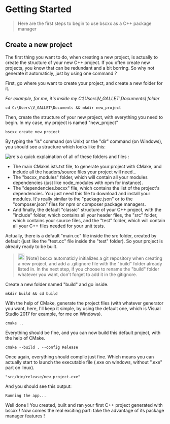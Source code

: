 # Getting Started
> Here are the first steps to begin to use bscxx as a C++ package manager

## Create a new project

The first thing you want to do, when creating a new project, is actually to create the structure of your new C++ project.
If you often create new projects, you know that can be redundant and a bit borring. So why not generate it automaticly, just by using one command ?

First, go where you want to create your project, and create a new folder for it.

*For example, for me, it's inside my C:\Users\V_GALLET\Documents\ folder*
```shell
cd C:\Users\V_GALLET\Documents && mkdir new_project
```

Then, create the structure of your new project, with everything you need to begin.
In my case, my project is named "new_project"
```shell
bscxx create new_project
```

By typing the "ls" command (on Unix) or the "dir" command (on Windows), you should see a structure which looks like this:
<div style="position:absolute; width:100%; height:100%">
  <img src="http://gamedevpex.com/bscxx/bscxx_structure.png"/>
</div>

Here's a quick explaination of all of these folders and files :
* The main CMakeLists.txt file, to generate your project with CMake, and include all the headers/source files your project will need...
* The "bscxx_modules" folder, which will contain all your modules dependencies (just like node_modules with npm for instance).
* The "dependencies.bscxx" file, which contains the list of the project's dependencies. You just need this file to download and install your modules. It's really similar to the "package.json" or to the "composer.json" files for npm or composer package managers.
* And finally, the default "classic" structure of your C++ project, with the "include" folder, which contains all your header files, the "src" folder, which contains your source files, and the "test" folder, which will contain all your C++ files needed for your unit tests.

Actually, there is a default "main.cc" file inside the src folder, created by default (just like the "test.cc" file inside the "test" folder).
So your project is already ready to be built.

<blockquote>
<p><g-emoji class="g-emoji" alias="bulb" fallback-src="https://assets-cdn.github.com/images/icons/emoji/unicode/1f4a1.png" ios-version="6.0"><img class="emoji" alt="bulb" height="20" width="20" src="https://assets-cdn.github.com/images/icons/emoji/unicode/1f4a1.png"></g-emoji> [Note] bscxx automaticly initializes a git repository when creating a new project, and add a .gitignore file with the "build" folder already listed in. In the next step, if you choose to rename the "build" folder whatever you want, don't forget to add it in the gitignore.
</p>
</blockquote>

Create a new folder named "build" and go inside.
```shell
mkdir build && cd build
```

With the help of CMake, generate the project files (with whatever generator you want, here, I'll keep it simple, by using the default one, which is Visual Studio 2017 for example, for me on Windows).
```shell
cmake ..
```

Everything should be fine, and you can now build this default project, with the help of CMake.
```shell
cmake --build . --config Release
```

Once again, everything should compile just fine. Which means you can actually start to launch the executable file (.exe on windows, without ".exe" part on linux).
```shell
"src/bin/release/new_project.exe"
```

And you should see this output:
```shell
Running the app...
```

Well done ! You created, built and ran your first C++ project generated with bscxx !
Now comes the real exciting part: take the advantage of its package manager features !
